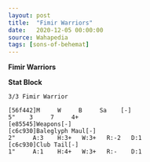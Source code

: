 ```yaml
---
layout: post
title:  "Fimir Warriors"
date:   2020-12-05 00:00:00
source: Wahapedia
tags: [sons-of-behemat]
---
```


**Fimir Warriors**

**Stat Block**
```
3/3 Fimir Warrior
```

```
[56f442]M     W     B     Sa    [-]
5"    3     7     4+    
[e85545]Weapons[-]
[c6c930]Baleglyph Maul[-]
2"     A:3    H:3+   W:3+   R:-2   D:1   
[c6c930]Club Tail[-]
1"     A:1    H:4+   W:3+   R:-    D:1   
```
    